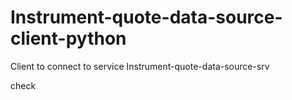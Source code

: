 # Instrument-quote-data-source-client-python
Client to connect to service Instrument-quote-data-source-srv

check
